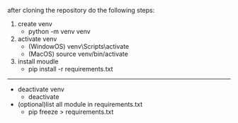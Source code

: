 after cloning the repository do the following steps:  
1. create venv
    - python -m venv venv  
2. activate venv
    - (WindowOS) venv\Scripts\activate
    - (MacOS) source venv/bin/activate  
3. install moudle
    - pip install -r requirements.txt
---
- deactivate venv  
  - deactivate
- (optional)list all module in requirements.txt
  - pip freeze > requirements.txt
